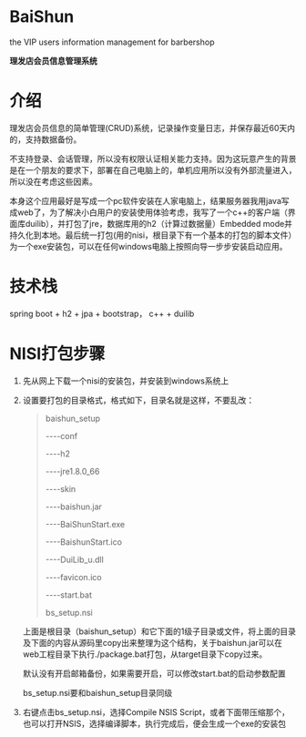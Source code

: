 # BaiShun
the VIP users information management for barbershop

**理发店会员信息管理系统**

# 介绍

理发店会员信息的简单管理(CRUD)系统，记录操作变量日志，并保存最近60天内的，支持数据备份。

不支持登录、会话管理，所以没有权限认证相关能力支持。因为这玩意产生的背景是在一个朋友的要求下，部署在自己电脑上的，单机应用所以没有外部流量进入，所以没在考虑这些因素。

本身这个应用最好是写成一个pc软件安装在人家电脑上，结果服务器我用java写成web了，为了解决小白用户的安装使用体验考虑，我写了一个c++的客户端（界面库duilib），并打包了jre，数据库用的h2（计算过数据量）Embedded mode并持久化到本地。最后统一打包(用的nisi，根目录下有一个基本的打包的脚本文件）为一个exe安装包，可以在任何windows电脑上按照向导一步步安装启动应用。

# 技术栈

spring boot + h2 + jpa + bootstrap， c++ + duilib



# NISI打包步骤

1. 先从网上下载一个nisi的安装包，并安装到windows系统上

2. 设置要打包的目录格式，格式如下，目录名就是这样，不要乱改：

   > baishun_setup
   >
   > ----conf
   >
   > ----h2
   >
   > ----jre1.8.0_66
   >
   > ----skin
   >
   > ----baishun.jar
   >
   > ----BaiShunStart.exe
   >
   > ----BaishunStart.ico
   >
   > ----DuiLib_u.dll
   >
   > ----favicon.ico
   >
   > ----start.bat
   >
   > bs_setup.nsi

   上面是根目录（baishun_setup）和它下面的1级子目录或文件，将上面的目录及下面的内容从源码里copy出来整理为这个结构，关于baishun.jar可以在web工程目录下执行./package.bat打包，从target目录下copy过来。

   默认没有开启邮箱备份，如果需要开启，可以修改start.bat的启动参数配置

   bs_setup.nsi要和baishun_setup目录同级

3. 右键点击bs_setup.nsi，选择Compile NSIS Script，或者下面带压缩那个，也可以打开NSIS，选择编译脚本，执行完成后，便会生成一个exe的安装包